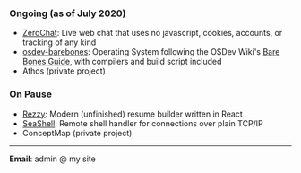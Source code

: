 ### Ongoing (as of July 2020)

- [ZeroChat](https://github.com/rslay/zerochat): Live web chat that uses no javascript, cookies, accounts, or tracking of any kind
- [osdev-barebones](https://github.com/rslay/osdev-barebones): Operating System following the OSDev Wiki's [Bare Bones Guide](https://wiki.osdev.org/Bare_Bones), with compilers and build script included
- Athos (private project)

### On Pause

- [Rezzy](https://github.com/rslay/rezzy): Modern (unfinished) resume builder written in React
- [SeaShell](https://github.com/rslay/seashell): Remote shell handler for connections over plain TCP/IP
- ConceptMap (private project)


-------


**Email**: admin @ my site


